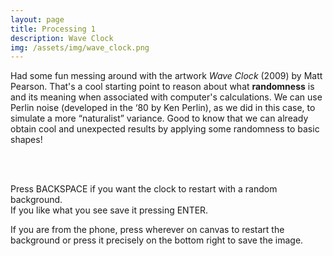 ```yaml
---
layout: page
title: Processing 1
description: Wave Clock
img: /assets/img/wave_clock.png
---
```


Had some fun messing around with the artwork *Wave Clock* (2009) by Matt Pearson.
That's a cool starting point to reason about what **randomness** is and its meaning when associated with computer's calculations. We can use Perlin noise (developed in the ‘80 by Ken Perlin), as we did in this case, to simulate a more “naturalist” variance.
Good to know that we can already obtain cool and unexpected results by applying some randomness to basic shapes!  
<br>


<script src="https://cdn.jsdelivr.net/npm/p5@1.0.0/lib/p5.js"></script>
<script src="https://ajax.googleapis.com/ajax/libs/jquery/3.4.1/jquery.min.js"></script>
<div id="sketch"> </div>

<script>

//global variables
let _angnoise;
let _radiusnoise;
let _xnoise;
let _ynoise;
let _angle;
let _radius;
let _strokeCol;
let _strokeChange;

function setup() {

  width = $(window).width();
  height = $(window).height();
  if(width>720){
  	width = 720;
  	height = 480;
  }
if( /Android|webOS|iPhone|iPad|iPod|BlackBerry|IEMobile|Opera Mini/i.test(navigator.userAgent) ) {
	width = 300;
  	height = 300;
 
}
  let canvas = createCanvas(width, height);
  canvas.parent("sketch");
  smooth();
  frameRate(20);
  background(255);
  noFill();
  _strokeCol = 254;
  _strokeChange = -1;
  _angle = -PI/2;
  _radiusnoise=0;
  _radius=0;
  _angnoise=0;
  _xnoise=0;
  _ynoise=0;

}

function draw(){

  //add some noise to the radius
  _radiusnoise += 0.005;
  _radius += (noise(_radiusnoise)*550)+1;

  //add som noise to the angle
  _angnoise += 0.005; 
  _angle += (noise(_angnoise)*6)-3;
  
  if(_angle>360){_angle -= 360;}
  if(_angle<0){_angle += 360;}
  
  //add some noise to the center position
  _xnoise+=0.01;
  _ynoise+=0.01;
  let centerX=width/2 + (noise(_xnoise)*100)-50;
  let centerY=height/2 + (noise(_ynoise)*100)-50;
  
  //compute points opposite to the center
  let rad = radians(_angle);
  let x1= centerX+(_radius*cos(rad));
  let y1= centerY+(_radius*sin(rad));
  
  let opprad = rad + PI;
  let x2= centerX+(_radius*cos(opprad));
  let y2= centerY+(_radius*sin(opprad));
  
  //compute stroke color
  _strokeCol += _strokeChange;
  if(_strokeCol>240){_strokeChange = -1;}
  if(_strokeCol<40){_strokeChange = 1;}
  
  //draw
  stroke(_strokeCol,60);
  strokeWeight(1);
  line(x1,y1,x2,y2);

}

function keyPressed() {

	if (keyCode === ENTER) {
	saveCanvas(canvas, 'WaveClock_FabioMarchiano', 'jpg');
	}

	if (keyCode === BACKSPACE) {
		
		let randCol=random(255);
		background(randCol);
	}

}

function touchStarted() {
  if ((touches[0]>2*width/3)&&((touches[1]>2*height/3))) {
	saveCanvas(canvas, 'WaveClock_FabioMarchiano', 'jpg');
  }else{
  	let randCol=random(255);
	background(randCol);
  }
 }


</script>

<br>

Press BACKSPACE if you want the clock to restart with a random background.<br>
If you like what you see save it pressing ENTER.

If you are from the phone, press wherever on canvas to restart the background or press it precisely on the bottom right to save the image.